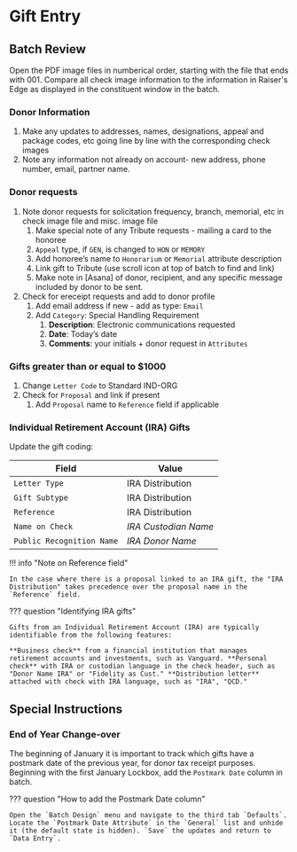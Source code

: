 # Gift Entry

## Batch Review

Open the PDF image files in numberical order, starting with the file that ends with 001. Compare all check image information to the information in Raiser's Edge as displayed in the constituent window in the batch.

### Donor Information

1. Make any updates to addresses, names, designations, appeal and package codes, etc going line by line with the corresponding check images
2. Note any information not already on account- new address, phone number, email, partner name.

### Donor requests

1. Note donor requests for solicitation frequency, branch, memorial, etc in check image file and misc. image file
    1. Make special note of any Tribute requests - mailing a card to the honoree
    2. `Appeal` type, if `GEN`, is changed to `HON` or `MEMORY`
    3. Add honoree’s name to `Honorarium` or `Memorial` attribute description
    4. Link gift to Tribute (use scroll icon at top of batch to find and link)
    5. Make note in [Asana] of donor, recipient, and any specific message included by donor to be sent.
2. Check for ereceipt requests and add to donor profile
    1. Add email address if new - add as type: `Email`
    2. Add `Category`: Special Handling Requirement
        1. **Description**: Electronic communications requested
        2. **Date**: Today’s date
        3. **Comments**: your initials + donor request in `Attributes`

### Gifts greater than or equal to $1000

1. Change `Letter Code` to Standard IND-ORG
2. Check for `Proposal` and link if present
    1. Add `Proposal` name to `Reference` field if applicable

### Individual Retirement Account (IRA) Gifts

Update the gift coding:

| Field                     | Value             |
| ------------------------- | ----------------- |
| `Letter Type`             | IRA Distribution  |
| `Gift Subtype`            | IRA Distribution  |
| `Reference`               | IRA Distribution  |
| `Name on Check`           | *IRA Custodian Name*   |
| `Public Recognition Name` | *IRA Donor Name*  |

!!! info "Note on Reference field"

    In the case where there is a proposal linked to an IRA gift, the "IRA Distribution" takes precedence over the proposal name in the `Reference` field.

??? question "Identifying IRA gifts"

    Gifts from an Individual Retirement Account (IRA) are typically identifiable from the following features: 
    
    **Business check** from a financial institution that manages retirement accounts and investments, such as Vanguard. **Personal check** with IRA or custodian language in the check header, such as "Donor Name IRA" or "Fidelity as Cust." **Distribution letter** attached with check with IRA language, such as "IRA", "QCD." 

## Special Instructions

### End of Year Change-over

The beginning of January it is important to track which gifts have a postmark date of the previous year, for donor tax receipt purposes. Beginning with the first January Lockbox, add the `Postmark Date` column in batch.

??? question "How to add the Postmark Date column"

    Open the `Batch Design` menu and navigate to the third tab `Defaults`. Locate the `Postmark Date Attribute` in the `General` list and unhide it (the default state is hidden). `Save` the updates and return to `Data Entry`.
